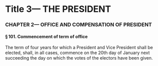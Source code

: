 
# Title 3— THE PRESIDENT
### CHAPTER 2— OFFICE AND COMPENSATION OF PRESIDENT
#### § 101. Commencement of term of office

The term of four years for which a President and Vice President shall be elected, shall, in all cases, commence on the 20th day of January next succeeding the day on which the votes of the electors have been given.
